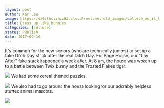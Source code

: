 ```yaml
---
layout: post
author: Ker Lee
image: https://d24slhcvzhzz82.cloudfront.net/old_images/caltech_as_it_happens/6a0105349b8251970b01b7c8ff9bc3970b.jpg
title: Dress up like bunnies
categories: [culture]
status: Publish
date: 2017-06-16
---
```


It's common for the new seniors (who are technically juniors) to set up a fake Ditch Day stack after the real Ditch Day. For Page House, our "Day After" fake stack happened a week after. At 8 am, the house was woken up to a battle between Twix bunny and the Frosted Flakes tiger.


![](https://d24slhcvzhzz82.cloudfront.net/old_images/caltech_as_it_happens/6a0105349b8251970b01b7c8ff9bc7970b.jpg)
We had some cereal themed puzzles.


![](https://d24slhcvzhzz82.cloudfront.net/old_images/caltech_as_it_happens/6a0105349b8251970b01b7c8ff9bbb970b.jpg)
We also had to go around the house looking for our adorably helpless stuffed animal mascots.


![](https://d24slhcvzhzz82.cloudfront.net/old_images/caltech_as_it_happens/6a0105349b8251970b01b7c8ff9bbf970b.jpg)
